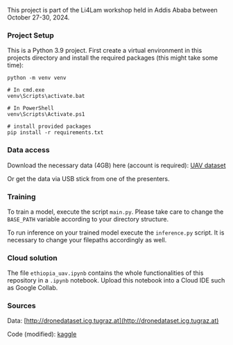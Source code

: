 This project is part of the Li4Lam workshop held in Addis Ababa between October 27-30, 2024.

### Project Setup

This is a Python 3.9 project. First create a virtual environment in this projects directory and install the required packages (this might take some time):

```
python -m venv venv

# In cmd.exe
venv\Scripts\activate.bat

# In PowerShell
venv\Scripts\Activate.ps1

# install provided packages
pip install -r requirements.txt
```

### Data access

Download the necessary data (4GB) here (account is required): [UAV dataset](https://www.kaggle.com/datasets/bulentsiyah/semantic-drone-dataset/discussion/289363)

Or get the data via USB stick from one of the presenters.

### Training 

To train a model, execute the script ```main.py```. Please take care to change the ```BASE_PATH``` variable according to your directory structure.

To run inference on your trained model execute the ```inference.py``` script. It is necessary to change your filepaths accordingly as well.

### Cloud solution

The file ````ethiopia_uav.ipynb```` contains the whole functionalities of this repository in a ```.ipynb``` notebook. Upload this notebook into a Cloud IDE such as Google Collab. 

### Sources

Data: [http://dronedataset.icg.tugraz.at](http://dronedataset.icg.tugraz.at)

Code (modified): [kaggle](https://www.kaggle.com/code/ligtfeather/semantic-segmentation-is-easy-with-pytorch#Evaluation)

